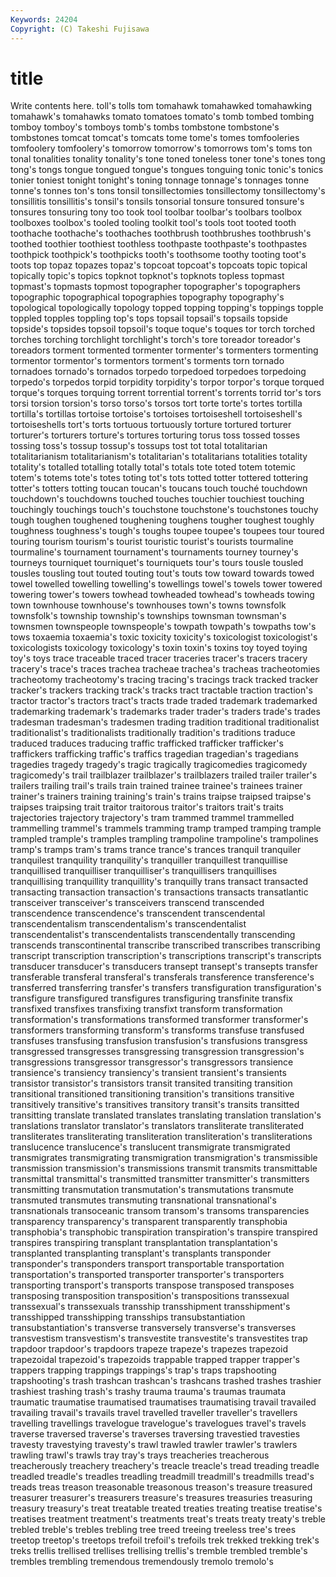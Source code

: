 ```yaml
---
Keywords: 24204 
Copyright: (C) Takeshi Fujisawa
---
```


# title

Write contents here.
toll's tolls tom tomahawk tomahawked tomahawking tomahawk's tomahawks tomato
tomatoes tomato's tomb tombed tombing tomboy tomboy's tomboys tomb's tombs
tombstone tombstone's tombstones tomcat tomcat's tomcats tome tome's tomes tomfooleries
tomfoolery tomfoolery's tomorrow tomorrow's tomorrows tom's toms ton tonal tonalities
tonality tonality's tone toned toneless toner tone's tones tong tong's
tongs tongue tongued tongue's tongues tonguing tonic tonic's tonics tonier
toniest tonight tonight's toning tonnage tonnage's tonnages tonne tonne's tonnes
ton's tons tonsil tonsillectomies tonsillectomy tonsillectomy's tonsillitis tonsillitis's tonsil's tonsils
tonsorial tonsure tonsured tonsure's tonsures tonsuring tony too took tool
toolbar toolbar's toolbars toolbox toolboxes toolbox's tooled tooling toolkit tool's
tools toot tooted tooth toothache toothache's toothaches toothbrush toothbrushes toothbrush's
toothed toothier toothiest toothless toothpaste toothpaste's toothpastes toothpick toothpick's toothpicks
tooth's toothsome toothy tooting toot's toots top topaz topazes topaz's
topcoat topcoat's topcoats topic topical topically topic's topics topknot topknot's
topknots topless topmast topmast's topmasts topmost topographer topographer's topographers topographic
topographical topographies topography topography's topological topologically topology topped topping topping's
toppings topple toppled topples toppling top's tops topsail topsail's topsails
topside topside's topsides topsoil topsoil's toque toque's toques tor torch
torched torches torching torchlight torchlight's torch's tore toreador toreador's toreadors
torment tormented tormenter tormenter's tormenters tormenting tormentor tormentor's tormentors torment's
torments torn tornado tornadoes tornado's tornados torpedo torpedoed torpedoes torpedoing
torpedo's torpedos torpid torpidity torpidity's torpor torpor's torque torqued torque's
torques torquing torrent torrential torrent's torrents torrid tor's tors torsi
torsion torsion's torso torso's torsos tort torte torte's tortes tortilla
tortilla's tortillas tortoise tortoise's tortoises tortoiseshell tortoiseshell's tortoiseshells tort's torts
tortuous tortuously torture tortured torturer torturer's torturers torture's tortures torturing
torus toss tossed tosses tossing toss's tossup tossup's tossups tost
tot total totalitarian totalitarianism totalitarianism's totalitarian's totalitarians totalities totality totality's
totalled totalling totally total's totals tote toted totem totemic totem's
totems tote's totes toting tot's tots totted totter tottered tottering
totter's totters totting toucan toucan's toucans touch touché touchdown touchdown's
touchdowns touched touches touchier touchiest touching touchingly touchings touch's touchstone
touchstone's touchstones touchy tough toughen toughened toughening toughens tougher toughest
toughly toughness toughness's tough's toughs toupee toupee's toupees tour toured
touring tourism tourism's tourist touristic tourist's tourists tourmaline tourmaline's tournament
tournament's tournaments tourney tourney's tourneys tourniquet tourniquet's tourniquets tour's tours
tousle tousled tousles tousling tout touted touting tout's touts tow
toward towards towed towel towelled towelling towelling's towellings towel's towels
tower towered towering tower's towers towhead towheaded towhead's towheads towing
town townhouse townhouse's townhouses town's towns townsfolk townsfolk's township township's
townships townsman townsman's townsmen townspeople townspeople's towpath towpath's towpaths tow's
tows toxaemia toxaemia's toxic toxicity toxicity's toxicologist toxicologist's toxicologists toxicology
toxicology's toxin toxin's toxins toy toyed toying toy's toys trace
traceable traced tracer traceries tracer's tracers tracery tracery's trace's traces
trachea tracheae trachea's tracheas tracheotomies tracheotomy tracheotomy's tracing tracing's tracings
track tracked tracker tracker's trackers tracking track's tracks tract tractable
traction traction's tractor tractor's tractors tract's tracts trade traded trademark
trademarked trademarking trademark's trademarks trader trader's traders trade's trades tradesman
tradesman's tradesmen trading tradition traditional traditionalist traditionalist's traditionalists traditionally tradition's
traditions traduce traduced traduces traducing traffic trafficked trafficker trafficker's traffickers
trafficking traffic's traffics tragedian tragedian's tragedians tragedies tragedy tragedy's tragic
tragically tragicomedies tragicomedy tragicomedy's trail trailblazer trailblazer's trailblazers trailed trailer
trailer's trailers trailing trail's trails train trained trainee trainee's trainees
trainer trainer's trainers training training's train's trains traipse traipsed traipse's
traipses traipsing trait traitor traitorous traitor's traitors trait's traits trajectories
trajectory trajectory's tram trammed trammel trammelled trammelling trammel's trammels tramming
tramp tramped tramping trample trampled trample's tramples trampling trampoline trampoline's
trampolines tramp's tramps tram's trams trance trance's trances tranquil tranquiler
tranquilest tranquility tranquility's tranquiller tranquillest tranquillise tranquillised tranquilliser tranquilliser's tranquillisers
tranquillises tranquillising tranquillity tranquillity's tranquilly trans transact transacted transacting transaction
transaction's transactions transacts transatlantic transceiver transceiver's transceivers transcend transcended transcendence
transcendence's transcendent transcendental transcendentalism transcendentalism's transcendentalist transcendentalist's transcendentalists transcendentally transcending
transcends transcontinental transcribe transcribed transcribes transcribing transcript transcription transcription's transcriptions
transcript's transcripts transducer transducer's transducers transept transept's transepts transfer transferable
transferal transferal's transferals transference transference's transferred transferring transfer's transfers transfiguration
transfiguration's transfigure transfigured transfigures transfiguring transfinite transfix transfixed transfixes transfixing
transfixt transform transformation transformation's transformations transformed transformer transformer's transformers transforming
transform's transforms transfuse transfused transfuses transfusing transfusion transfusion's transfusions transgress
transgressed transgresses transgressing transgression transgression's transgressions transgressor transgressor's transgressors transience
transience's transiency transiency's transient transient's transients transistor transistor's transistors transit
transited transiting transition transitional transitioned transitioning transition's transitions transitive transitively
transitive's transitives transitory transit's transits transitted transitting translate translated translates
translating translation translation's translations translator translator's translators transliterate transliterated transliterates
transliterating transliteration transliteration's transliterations translucence translucence's translucent transmigrate transmigrated transmigrates
transmigrating transmigration transmigration's transmissible transmission transmission's transmissions transmit transmits transmittable
transmittal transmittal's transmitted transmitter transmitter's transmitters transmitting transmutation transmutation's transmutations
transmute transmuted transmutes transmuting transnational transnational's transnationals transoceanic transom transom's
transoms transparencies transparency transparency's transparent transparently transphobia transphobia's transphobic transpiration
transpiration's transpire transpired transpires transpiring transplant transplantation transplantation's transplanted transplanting
transplant's transplants transponder transponder's transponders transport transportable transportation transportation's transported
transporter transporter's transporters transporting transport's transports transpose transposed transposes transposing
transposition transposition's transpositions transsexual transsexual's transsexuals transship transshipment transshipment's transshipped
transshipping transships transubstantiation transubstantiation's transverse transversely transverse's transverses transvestism transvestism's
transvestite transvestite's transvestites trap trapdoor trapdoor's trapdoors trapeze trapeze's trapezes
trapezoid trapezoidal trapezoid's trapezoids trappable trapped trapper trapper's trappers trapping
trappings trappings's trap's traps trapshooting trapshooting's trash trashcan trashcan's trashcans
trashed trashes trashier trashiest trashing trash's trashy trauma trauma's traumas
traumata traumatic traumatise traumatised traumatises traumatising travail travailed travailing travail's
travails travel travelled traveller traveller's travellers travelling travellings travelogue travelogue's
travelogues travel's travels traverse traversed traverse's traverses traversing travestied travesties
travesty travestying travesty's trawl trawled trawler trawler's trawlers trawling trawl's
trawls tray tray's trays treacheries treacherous treacherously treachery treachery's treacle
treacle's tread treading treadle treadled treadle's treadles treadling treadmill treadmill's
treadmills tread's treads treas treason treasonable treasonous treason's treasure treasured
treasurer treasurer's treasurers treasure's treasures treasuries treasuring treasury treasury's treat
treatable treated treaties treating treatise treatise's treatises treatment treatment's treatments
treat's treats treaty treaty's treble trebled treble's trebles trebling tree
treed treeing treeless tree's trees treetop treetop's treetops trefoil trefoil's
trefoils trek trekked trekking trek's treks trellis trellised trellises trellising
trellis's tremble trembled tremble's trembles trembling tremendous tremendously tremolo tremolo's
